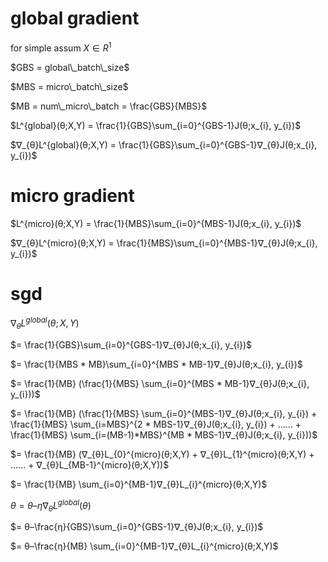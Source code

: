 # global gradient

for simple assum $X \in R^{1}$

<p>
$GBS = global\_batch\_size$
</p>

<p>
$MBS = micro\_batch\_size$
</p>

<p>
$MB = num\_micro\_batch = \frac{GBS}{MBS}$
</p>

$L^{global}(θ;X,Y) = \frac{1}{GBS}\sum_{i=0}^{GBS-1}J(θ;x_{i}, y_{i})$

$∇_{θ}L^{global}(θ;X,Y) = \frac{1}{GBS}\sum_{i=0}^{GBS-1}∇_{θ}J(θ;x_{i}, y_{i})$


# micro gradient

$L^{micro}(θ;X,Y) = \frac{1}{MBS}\sum_{i=0}^{MBS-1}J(θ;x_{i}, y_{i})$

$∇_{θ}L^{micro}(θ;X,Y) = \frac{1}{MBS}\sum_{i=0}^{MBS-1}∇_{θ}J(θ;x_{i}, y_{i})$

# sgd
$∇_{θ}L^{global}(θ;X,Y)$

$= \frac{1}{GBS}\sum_{i=0}^{GBS-1}∇_{θ}J(θ;x_{i}, y_{i})$

$= \frac{1}{MBS * MB}\sum_{i=0}^{MBS * MB-1}∇_{θ}J(θ;x_{i}, y_{i})$

$= \frac{1}{MB} (\frac{1}{MBS} \sum_{i=0}^{MBS * MB-1}∇_{θ}J(θ;x_{i}, y_{i}))$

$= \frac{1}{MB} (\frac{1}{MBS} \sum_{i=0}^{MBS-1}∇_{θ}J(θ;x_{i}, y_{i}) + \frac{1}{MBS} \sum_{i=MBS}^{2 * MBS-1}∇_{θ}J(θ;x_{i}, y_{i}) + ...... + \frac{1}{MBS} \sum_{i=(MB-1)*MBS}^{MB * MBS-1}∇_{θ}J(θ;x_{i}, y_{i}))$

$= \frac{1}{MB} (∇_{θ}L_{0}^{micro}(θ;X,Y) + ∇_{θ}L_{1}^{micro}(θ;X,Y) + ...... + ∇_{θ}L_{MB-1}^{micro}(θ;X,Y))$

$= \frac{1}{MB} \sum_{i=0}^{MB-1}∇_{θ}L_{i}^{micro}(θ;X,Y)$


$θ=θ–η∇_{θ}L^{global}(θ)$

$= θ–\frac{η}{GBS}\sum_{i=0}^{GBS-1}∇_{θ}J(θ;x_{i}, y_{i})$

$= θ–\frac{η}{MB} \sum_{i=0}^{MB-1}∇_{θ}L_{i}^{micro}(θ;X,Y)$